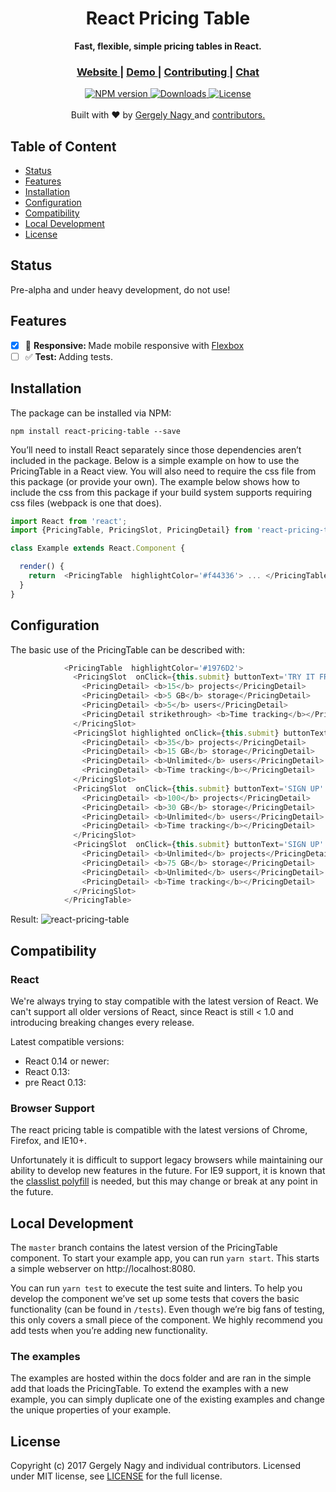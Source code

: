 <h1 align="center">React Pricing Table</h1>

<div align="center">
  <strong>Fast, flexible, simple pricing tables in React.</strong>
</div>

<div align="center">
  <h3>
    <a href="https://gitter.im/react-pricing-table/Lobby">
      Website
    </a>
    <span> | </span>
    <a href="https://gitter.im/react-pricing-table/Lobby">
      Demo
    </a>
    <span> | </span>
    <a href="https://gitter.im/react-pricing-table/Lobby">
      Contributing
    </a>
    <span> | </span>
    <a href="https://gitter.im/react-pricing-table/Lobby">
      Chat
    </a>
  </h3>
</div>
<div align="center">
  <!-- NPM version -->
  <a href="https://www.npmjs.com/package/react-pricing-table">
    <img src="https://badge.fury.io/js/react-pricing-table.svg" alt="NPM version" />
  </a>
  <!-- Downloads -->
  <a href="https://www.npmjs.com/package/react-pricing-table">
    <img src="https://img.shields.io/npm/dm/react-pricing-table.svg?style=flat" alt="Downloads" />
  </a>
  <!-- License-->
  <a href="https://github.com/gergely-nagy/react-pricing-table/blob/master/LICENSE">
    <img src="https://img.shields.io/badge/license-MIT-blue.svg?style=flat" alt="License" />
  </a>
</div>
<br />

<div align="center">
    Built with ❤︎ by <a href="https://www.linkedin.com/in/gergely-nagy-9a8198117/">Gergely Nagy </a> and <a href=""> contributors. </a>
</div>


## Table of Content
- [Status](#status)
- [Features](#features)
- [Installation](#installation)
- [Configuration](#configuration)
- [Compatibility](#compatibility)
- [Local Development](#localdevelopment)
- [License](#license)


## Status
Pre-alpha and under heavy development, do not use!


## Features
- [x] :iphone: <strong>Responsive: </strong> Made mobile responsive with [Flexbox](https://developer.mozilla.org/en-US/docs/Web/CSS/CSS_Flexible_Box_Layout)
- [ ] :white_check_mark: <strong>Test: </strong> Adding tests.

## Installation

The package can be installed via NPM:

```
npm install react-pricing-table --save
```

You’ll need to install React separately since those dependencies aren’t included in the package. Below is a simple example on how to use the PricingTable in a React view. You will also need to require the css file from this package (or provide your own). The example below shows how to include the css from this package if your build system supports requiring css files (webpack is one that does).

```js
import React from 'react';
import {PricingTable, PricingSlot, PricingDetail} from 'react-pricing-table';

class Example extends React.Component {

  render() {
    return  <PricingTable  highlightColor='#f44336'> ... </PricingTable>
  }
}
```

## Configuration

The basic use of the PricingTable can be described with:

```js
            <PricingTable  highlightColor='#1976D2'>
              <PricingSlot  onClick={this.submit} buttonText='TRY IT FREE' title='FREE' priceText='$0/month' onClick={this.submit}>
                <PricingDetail> <b>15</b> projects</PricingDetail>
                <PricingDetail> <b>5 GB</b> storage</PricingDetail>
                <PricingDetail> <b>5</b> users</PricingDetail>
                <PricingDetail strikethrough> <b>Time tracking</b></PricingDetail>
              </PricingSlot>
              <PricingSlot highlighted onClick={this.submit} buttonText='SIGN UP' title='BASIC' priceText='$24/month' onClick={this.submit}>
                <PricingDetail> <b>35</b> projects</PricingDetail>
                <PricingDetail> <b>15 GB</b> storage</PricingDetail>
                <PricingDetail> <b>Unlimited</b> users</PricingDetail>
                <PricingDetail> <b>Time tracking</b></PricingDetail>
              </PricingSlot>
              <PricingSlot  onClick={this.submit} buttonText='SIGN UP' title='PROFESSIONAL' priceText='$99/month' onClick={this.submit}>
                <PricingDetail> <b>100</b> projects</PricingDetail>
                <PricingDetail> <b>30 GB</b> storage</PricingDetail>
                <PricingDetail> <b>Unlimited</b> users</PricingDetail>
                <PricingDetail> <b>Time tracking</b></PricingDetail>
              </PricingSlot>
              <PricingSlot  onClick={this.submit} buttonText='SIGN UP' title='ENTERPRISE' priceText='$200/month' onClick={this.submit}>
                <PricingDetail> <b>Unlimited</b> projects</PricingDetail>
                <PricingDetail> <b>75 GB</b> storage</PricingDetail>
                <PricingDetail> <b>Unlimited</b> users</PricingDetail>
                <PricingDetail> <b>Time tracking</b></PricingDetail>
              </PricingSlot>
            </PricingTable>
```

Result:
![react-pricing-table](http://i.imgur.com/nScph1f.png)

## Compatibility

### React

We're always trying to stay compatible with the latest version of React. We can't support all older versions of React, since React is still < 1.0 and introducing breaking changes every release.

Latest compatible versions:
- React 0.14 or newer:
- React 0.13:
- pre React 0.13:

### Browser Support

The react pricing table is compatible with the latest versions of Chrome, Firefox, and IE10+.

Unfortunately it is difficult to support legacy browsers while maintaining our ability to develop new features in the future.  For IE9 support, it is known that the [classlist polyfill](https://www.npmjs.com/package/classlist-polyfill) is needed, but this may change or break at any point in the future.

## Local Development

The `master` branch contains the latest version of the PricingTable component. To start your example app, you can run `yarn start`. This starts a simple webserver on http://localhost:8080.

You can run `yarn test` to execute the test suite and linters. To help you develop the component we’ve set up some tests that covers the basic functionality (can be found in  `/tests`). Even though we’re big fans of testing, this only covers a small piece of the component. We highly recommend you add tests when you’re adding new functionality.

### The examples
The examples are hosted within the docs folder and are ran in the simple add that loads the PricingTable. To extend the examples with a new example, you can simply duplicate one of the existing examples and change the unique properties of your example.


## License

Copyright (c) 2017 Gergely Nagy and individual contributors. Licensed under MIT license, see [LICENSE](LICENSE) for the full license.
